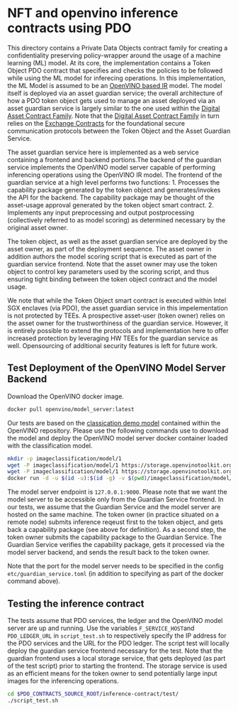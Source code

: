 <!---
Licensed under Creative Commons Attribution 4.0 International License
https://creativecommons.org/licenses/by/4.0/
--->

# NFT and openvino inference contracts using PDO #
This directory contains a Private Data Objects contract family for creating a confidentiality preserving policy-wrapper around the usage of a machine learning (ML) model. At its core, the implementation contains a Token Object PDO contract that specifies and checks the policies to be followed while using the ML model for  inferecing operations. In this implementation, the ML Model is assumed to be an [OpenVINO based IR](https://docs.openvino.ai/2023.2/openvino_ir.html) model. The model itself is deployed via an asset guardian service; the overall architecture of how a PDO token object gets used to manage an asset deployed via an asset guardian service is largely similar to the one used within the [Digital Asset Contract Family](../digital-asset-contract/README.md). Note that the [Digital Asset Contract Family](../digital-asset-contract/README.md) in turn relies on the [Exchange Contracts](../exchange-contract/README.md) for the foundational secure communication protocols between the Token Object and the Asset Guardian Service.

The asset guardian service here is implemented as a web service containing a frontend and backend portions.The backend of the guardian service implements the OpenVINO model server capable of performing inferencing operations using the OpenVINO IR model. The frontend of the guardian service at a high level performs two functions: 1. Processes the capability package generated by the token object and generates/invokes the API for the backend. The capability package may be thought of the asset-usage approval generated by the token object smart contract. 2. Implements any input preprocessing and output postprocessing (collectively referred to as model scoring)
as determined necessary by the original asset owner.

The token object, as well as the asset guardian service are deployed by the asset owner, as part of the deployment sequence. The asset owner in addition authors the model scoring script that is executed as part of the guardian service frontend. Note that the asset owner may use the token object to control key parameters used by the scoring script, and thus ensuring tight binding between the token object contract and the model usage.

We note that while the Token Object smart contract is executed within Intel SGX enclaves (via PDO), the asset guardian service in this impelementation is not protected by TEEs. A prospective asset-user (token owner) relies  on the asset owner for the trustworthiness of the guardian service. However, it is entirely possible to extend the protocols and implementation here to offer increased protection by leveraging HW TEEs for the guardian service as well. Opensourcing of additional security features is left for future work.


## Test Deployment of the OpenVINO Model Server Backend

Download the OpenVINO docker image.

```bash
docker pull openvino/model_server:latest
```

Our tests are based on the [classication demo model](https://github.com/openvinotoolkit/model_server/tree/main/demos/image_classification) contained within the OpenVINO repository. Please use the following commands use to download the model and deploy the OpenVINO model server docker container loaded with the classification model.

```bash
mkdir -p imageclassification/model/1
wget -P imageclassification/model/1 https://storage.openvinotoolkit.org/repositories/open_model_zoo/2022.1/models_bin/2/resnet50-binary-0001/FP32-INT1/resnet50-binary-0001.bin
wget -P imageclassification/model/1 https://storage.openvinotoolkit.org/repositories/open_model_zoo/2022.1/models_bin/2/resnet50-binary-0001/FP32-INT1/resnet50-binary-0001.xml
docker run -d -u $(id -u):$(id -g) -v $(pwd)/imageclassification/model/:/models/ -p 127.0.0.1:9000:9000 openvino/model_server:latest --model_path /models/ --model_name resnet --port 9000 --shape auto
```

The model server endpoint is `127.0.0.1:9000`. Please note that we want the model server to be accessible only from the Guardian Service frontend. In our tests, we assume that the Guardian Service and the model server are hosted on the same machine. The token owner (in practice situated on a remote node) submits inference reqeust first to the token object, and gets back a capability package (see above for definition). As a second step, the token owner submits the capability package to the Guardian Service. The Guardian Service verifies the capability package, gets it processed via the model server backend, and sends the result back to the token owner.

Note that the port for the model server needs to be specified in the config  `etc/guardian_service.toml` (in addition to specifying as part of the docker command above).

## Testing the inference contract ##

The tests assume that PDO services, the ledger and the OpenVINO model server are up and running. Use the variables `F_SERVICE_HOST`and `PDO_LEDGER_URL` in `script_test.sh` to respectively specify the IP address for the PDO services and the URL for the PDO ledger. The script test will locally deploy the guardian service frontend necessary for the test. Note that the guardian frontend uses a local storage service, that gets deployed (as part of the test script) prior to starting the frontend. The storage service is used as an efficient means for the token owner to send potentially large input images for the inferencing operations.

```bash
cd $PDO_CONTRACTS_SOURCE_ROOT/inference-contract/test/
./script_test.sh
```